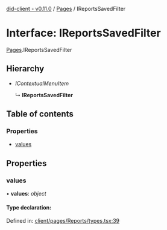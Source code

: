 [did-client - v0.11.0](../README.md) / [Pages](../modules/pages.md) / IReportsSavedFilter

# Interface: IReportsSavedFilter

[Pages](../modules/pages.md).IReportsSavedFilter

## Hierarchy

* *IContextualMenuItem*

  ↳ **IReportsSavedFilter**

## Table of contents

### Properties

- [values](pages.ireportssavedfilter.md#values)

## Properties

### values

• **values**: *object*

#### Type declaration:

Defined in: [client/pages/Reports/types.tsx:39](https://github.com/Puzzlepart/did/blob/dev/client/pages/Reports/types.tsx#L39)
